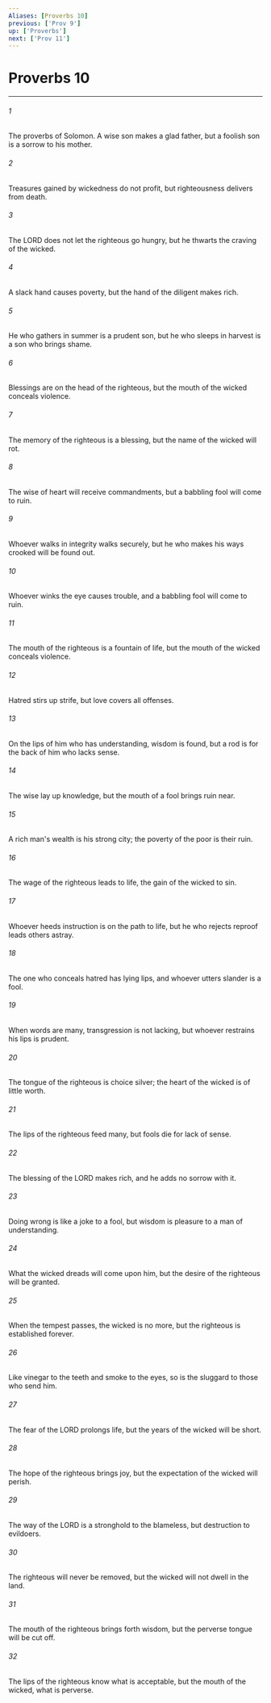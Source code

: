 ```yaml
---
Aliases: [Proverbs 10]
previous: ['Prov 9']
up: ['Proverbs']
next: ['Prov 11']
---
```

# Proverbs 10

***

 

###### 1 
The proverbs of Solomon.
 A wise son makes a glad father, 
 but a foolish son is a sorrow to his mother. 
 
 

###### 2 
Treasures gained by wickedness do not profit, 
 but righteousness delivers from death. 
 
 

###### 3 
The LORD does not let the righteous go hungry, 
 but he thwarts the craving of the wicked. 
 
 

###### 4 
A slack hand causes poverty, 
 but the hand of the diligent makes rich. 
 
 

###### 5 
He who gathers in summer is a prudent son, 
 but he who sleeps in harvest is a son who brings shame. 
 
 

###### 6 
Blessings are on the head of the righteous, 
 but the mouth of the wicked conceals violence. 
 
 

###### 7 
The memory of the righteous is a blessing, 
 but the name of the wicked will rot. 
 
 

###### 8 
The wise of heart will receive commandments, 
 but a babbling fool will come to ruin. 
 
 

###### 9 
Whoever walks in integrity walks securely, 
 but he who makes his ways crooked will be found out. 
 
 

###### 10 
Whoever winks the eye causes trouble, 
 and a babbling fool will come to ruin. 
 
 

###### 11 
The mouth of the righteous is a fountain of life, 
 but the mouth of the wicked conceals violence. 
 
 

###### 12 
Hatred stirs up strife, 
 but love covers all offenses. 
 
 

###### 13 
On the lips of him who has understanding, wisdom is found, 
 but a rod is for the back of him who lacks sense. 
 
 

###### 14 
The wise lay up knowledge, 
 but the mouth of a fool brings ruin near. 
 
 

###### 15 
A rich man's wealth is his strong city; 
 the poverty of the poor is their ruin. 
 
 

###### 16 
The wage of the righteous leads to life, 
 the gain of the wicked to sin. 
 
 

###### 17 
Whoever heeds instruction is on the path to life, 
 but he who rejects reproof leads others astray. 
 
 

###### 18 
The one who conceals hatred has lying lips, 
 and whoever utters slander is a fool. 
 
 

###### 19 
When words are many, transgression is not lacking, 
 but whoever restrains his lips is prudent. 
 
 

###### 20 
The tongue of the righteous is choice silver; 
 the heart of the wicked is of little worth. 
 
 

###### 21 
The lips of the righteous feed many, 
 but fools die for lack of sense. 
 
 

###### 22 
The blessing of the LORD makes rich, 
 and he adds no sorrow with it. 
 
 

###### 23 
Doing wrong is like a joke to a fool, 
 but wisdom is pleasure to a man of understanding. 
 
 

###### 24 
What the wicked dreads will come upon him, 
 but the desire of the righteous will be granted. 
 
 

###### 25 
When the tempest passes, the wicked is no more, 
 but the righteous is established forever. 
 
 

###### 26 
Like vinegar to the teeth and smoke to the eyes, 
 so is the sluggard to those who send him. 
 
 

###### 27 
The fear of the LORD prolongs life, 
 but the years of the wicked will be short. 
 
 

###### 28 
The hope of the righteous brings joy, 
 but the expectation of the wicked will perish. 
 
 

###### 29 
The way of the LORD is a stronghold to the blameless, 
 but destruction to evildoers. 
 
 

###### 30 
The righteous will never be removed, 
 but the wicked will not dwell in the land. 
 
 

###### 31 
The mouth of the righteous brings forth wisdom, 
 but the perverse tongue will be cut off. 
 
 

###### 32 
The lips of the righteous know what is acceptable, 
 but the mouth of the wicked, what is perverse.
 
